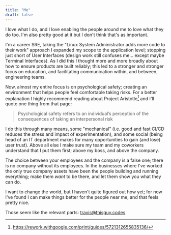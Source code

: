 ```yaml
---
title: "Me"
draft: false
---
```

I love what I do, and I love enabling the people around me to love what they do too. I'm also pretty good at it but I don't think that's as important.

I'm a career SRE, taking the "Linux System Administrator adds more code to their work" approach I expanded my scope to the application level; stopping just short of User Interfaces (design work still confuses me... except maybe Terminal Interfaces). As I did this I thought more and more broadly about how to ensure products are built reliably; this led to a stronger and stronger focus on education, and facilitating communication within, and between, engineering teams.

Now, almost my entire focus is on psychological safety; creating an environment that helps people feel comfortable taking risks. For a better explanation I highly recommend reading about Project Aristotle[^aristotle] and I'll quote one thing from that page:
> Psychological safety refers to an individual’s perception of the consequences of taking an interpersonal risk

I do this through many means, some "mechanical" (i.e. good and fast CI/CD reduces the stress and impact of experimentation), and some social (being head of an IT department makes for many opportunities to gain (and lose) user trust). Above all else I make sure my team and my coworkers understand that I put them first; above my boss, and above the company.

The choice between your employees and the company is a false one; there is no company without its employees. In the businesses where I've worked the only true company assets have been the people building and running everything; make them *want* to be there, and let them show you what they can do.

I want to change the world, but I haven't quite figured out how yet; for now I've found I can make things better for the people near me, and that feels pretty nice.

Those seem like the relevant parts: travis@thisguy.codes

[^aristotle]: https://rework.withgoogle.com/print/guides/5721312655835136/
